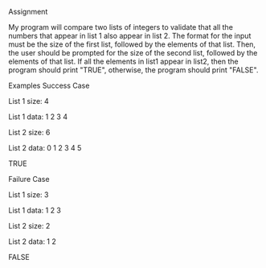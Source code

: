 Assignment

My program will compare two lists of integers to validate that all the numbers that appear in list 1 also appear in list 2. The format for the input must be the size of the first list, followed by the elements of that list. Then, the user should be prompted for the size of the second list, followed by the elements of that list. If all the elements in list1 appear in list2, then the program should print "TRUE", otherwise, the program should print "FALSE".

Examples
Success Case

List 1 size: 4

List 1 data: 1 2 3 4

List 2 size: 6

List 2 data: 0 1 2 3 4 5

TRUE


Failure Case

List 1 size: 3

List 1 data: 1 2 3

List 2 size: 2

List 2 data: 1 2

FALSE
